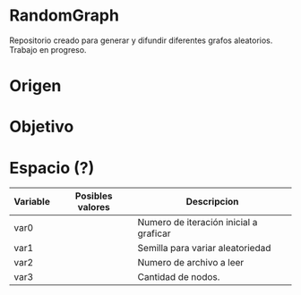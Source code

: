 # RandomGraph
Repositorio creado para generar y difundir diferentes grafos aleatorios. 
Trabajo en progreso. 

# Origen

# Objetivo

# Espacio (?) 

| Variable  | Posibles valores | Descripcion                                                           |
| --------- | ---------------- | --------------------------------------------------------------------- |
|   var0    |                  |   Numero de iteración inicial a graficar                              |
|   var1    |                  |   Semilla para variar aleatoriedad                                    |
|   var2    |                  |   Numero de archivo a leer                                            |
|   var3    |                  |   Cantidad de nodos.                                                  |
